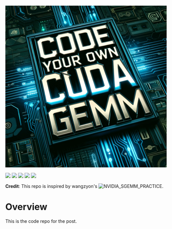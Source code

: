 ![](images/head.png)

![](https://img.shields.io/badge/build-passing-brightgreen) ![](https://img.shields.io/badge/ubuntu-22.04-blue) ![](https://img.shields.io/badge/cuda-12.2-blue) ![](https://img.shields.io/badge/nvidia-RTX4090-blue) ![](https://img.shields.io/badge/cmake-3.29-blue)

**Credit**: This repo is inspired by wangzyon's ![NVIDIA_SGEMM_PRACTICE](https://github.com/wangzyon/NVIDIA_SGEMM_PRACTICE).


# Overview

This is the code repo for the post.